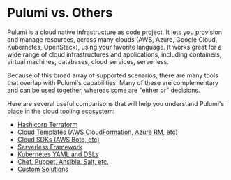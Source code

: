 # Pulumi vs. Others

Pulumi is a cloud native infrastructure as code project. It lets you provision and manage resources, across many clouds
(AWS, Azure, Google Cloud, Kubernetes, OpenStack), using your favorite language. It works great for a wide range of
cloud infrastructures and applications, including containers, virtual machines, databases, cloud services, serverless.

Because of this broad array of supported scenarios, there are many tools that overlap with Pulumi's capabilities. Many
of these are complementary and can be used together, whereas some are "either or" decisions.

Here are several useful comparisons that will help you understand Pulumi's place in the cloud tooling ecosystem:

* [Hashicorp Terraform](./terraform.html)
* [Cloud Templates (AWS CloudFormation, Azure RM, etc)](./cloud_templates.html)
* [Cloud SDKs (AWS Boto, etc)](./cloud_sdks.html)
* [Serverless Framework](./serverless.html)
* [Kubernetes YAML and DSLs](./k8s_yaml_dsls.html)
* [Chef, Puppet, Ansible, Salt, etc.](./chef_puppet_etc.html)
* [Custom Solutions](./custom.html)
